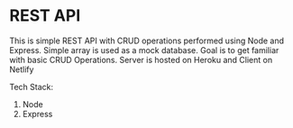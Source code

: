 # REST API
This is simple REST API with CRUD operations performed using Node and Express. Simple array is used as a mock database. Goal is to get familiar with basic CRUD Operations. Server is hosted on Heroku and Client on Netlify

Tech Stack:
1. Node
2. Express
